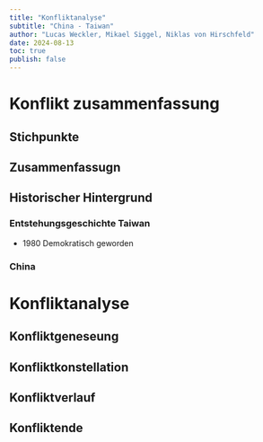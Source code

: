 ```yaml
---
title: "Konfliktanalyse"
subtitle: "China - Taiwan"
author: "Lucas Weckler, Mikael Siggel, Niklas von Hirschfeld"
date: 2024-08-13
toc: true
publish: false
---
```


# Konflikt zusammenfassung

## Stichpunkte

## Zusammenfassugn

## Historischer Hintergrund

### Entstehungsgeschichte Taiwan

- 1980 Demokratisch geworden

### China

# Konfliktanalyse

## Konfliktgeneseung

## Konfliktkonstellation

## Konfliktverlauf

## Konfliktende
